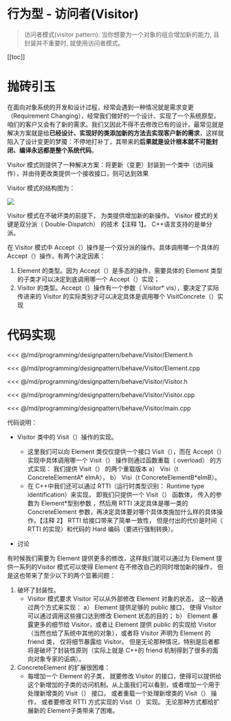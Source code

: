 # 行为型 - 访问者(Visitor)

> 访问者模式(visitor pattern): 当你想要为一个对象的组合增加新的能力, 且封装并不重要时, 就使用访问者模式。

​[[toc]]

# 抛砖引玉

在面向对象系统的开发和设计过程，经常会遇到一种情况就是需求变更（Requirement Changing），经常我们做好的一个设计、实现了一个系统原型，咱们的客户又会有了新的需求。我们又因此不得不去修改已有的设计，最常见就是解决方案就是给**已经设计、实现好的类添加新的方法去实现客户新的需求**，这样就陷入了设计变更的梦魇：不停地打补丁，其带来的**后果就是设计根本就不可能封闭、编译永远都是整个系统代码**。

Visitor 模式则提供了一种解决方案：将更新（变更）封装到一个类中（访问操作），并由待更改类提供一个接收接口，则可达到效果

Visitor 模式的结构图为：

![](/_images/programming/designpattern/behave/Visitor.png)

Visitor 模式在不破坏类的前提下， 为类提供增加新的新操作。 Visitor 模式的关键是双分派（ Double-Dispatch） 的技术【注释 1】。 C++语言支持的是单分派。

在 Visitor 模式中 Accept（）操作是一个双分派的操作。具体调用哪一个具体的 Accept（）操作，有两个决定因素：

1. Element 的类型。因为 Accept（）是多态的操作，需要具体的 Element 类型的子类才可以决定到底调用哪一个 Accept（）实现； 
2. Visitor 的类型。Accept（）操作有一个参数（ Visitor* vis），要决定了实际传进来的 Visitor 的实际类别才可以决定具体是调用哪个 VisitConcrete（）实现

# 代码实现

<<< @/md/programming/designpattern/behave/Visitor/Element.h

<<< @/md/programming/designpattern/behave/Visitor/Element.cpp

<<< @/md/programming/designpattern/behave/Visitor/Visitor.h

<<< @/md/programming/designpattern/behave/Visitor/Visitor.cpp

<<< @/md/programming/designpattern/behave/Visitor/main.cpp

代码说明：

* Visitor 类中的 Visit（）操作的实现。

	* 这里我们可以向 Element 类仅仅提供一个接口 Visit（），而在 Accept（）实现中具体调用哪一个 Visit（） 操作则通过函数重载（ overload） 的方式实现： 我们提供 Visit（） 的两个重载版本 a） Visi（t ConcreteElementA* elmA）， b） Visi（t ConcreteElementB*elmB）。
	* 在 C++中我们还可以通过 RTTI（运行时类型识别： Runtime type identification）来实现， 即我们只提供一个 Visit（） 函数体， 传入的参数为 Element*型别参数 ，然后用 RTTI 决定具体是哪一类的 ConcreteElement 参数，再决定具体要对哪个具体类施加什么样的具体操作。【注释 2】 RTTI 给接口带来了简单一致性， 但是付出的代价是时间（ RTTI 的实现）和代码的 Hard 编码（要进行强制转换）。

* 讨论

有时候我们需要为 Element 提供更多的修改，这样我们就可以通过为 Element 提供一系列的Visitor 模式可以使得 Element 在不修改自己的同时增加新的操作， 但是这也带来了至少以下的两个显著问题：

1. 破坏了封装性。 
	* Visitor 模式要求 Visitor 可以从外部修改 Element 对象的状态， 这一般通过两个方式来实现： a） Element 提供足够的 public 接口， 使得 Visitor 可以通过调用这些接口达到修改 Element 状态的目的； b） Element 暴露更多的细节给 Visitor，或者让 Element 提供 public 的实现给 Visitor（当然也给了系统中其他的对象），或者将 Visitor 声明为 Element 的 friend 类， 仅将细节暴露给 Visitor。 但是无论那种情况，特别是后者都将是破坏了封装性原则（实际上就是 C++的 friend 机制得到了很多的面向对象专家的诟病）。
2. ConcreteElement 的扩展很困难：
	* 每增加一个 Element 的子类， 就要修改 Visitor 的接口，使得可以提供给这个新增加的子类的访问机制。从上面我们可以看到，或者增加一个用于处理新增类的 Visit（） 接口， 或者重载一个处理新增类的 Visit（） 操作， 或者要修改 RTTI 方式实现的 Visit（）  实现。 无论那种方式都给扩展新的 Element子类带来了困难。
